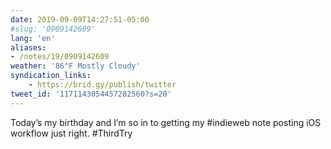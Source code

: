 ```yaml
---
date: 2019-09-09T14:27:51-05:00
#slug: '0909142609'
lang: 'en'
aliases:
- /notes/19/0909142609
weather: '86°F Mostly Cloudy'
syndication_links:
    - https://brid.gy/publish/twitter
tweet_id: '1171143054457282560?s=20'
---
```

Today’s my birthday and I’m so in to getting my #indieweb note posting iOS workflow just right.  #ThirdTry
